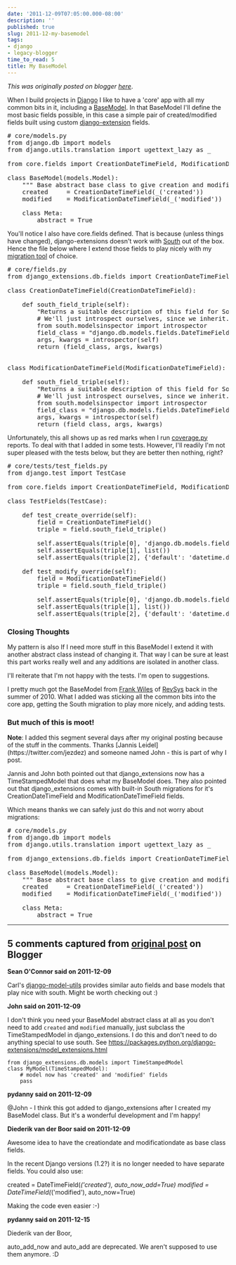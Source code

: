 ```yaml
---
date: '2011-12-09T07:05:00.000-08:00'
description: ''
published: true
slug: 2011-12-my-basemodel
tags:
- django
- legacy-blogger
time_to_read: 5
title: My BaseModel
---
```


*This was originally posted on blogger [here](https://pydanny.blogspot.com/2011/12/my-basemodel.html)*.

When I build projects in [Django](https://djangoproject.com) I like to have a 'core' app with all my common bits in it, including a [BaseModel](https://github.com/opencomparison/opencomparison/blob/master/apps/core/models.py). In that BaseModel I'll define the most basic fields possible, in this case a simple pair of created/modified fields built using custom [django-extension](https://djangopackages.com/packages/p/django-extensions/) fields. 

<pre class="prettyprint-py"># core/models.py
from django.db import models
from django.utils.translation import ugettext_lazy as _

from core.fields import CreationDateTimeField, ModificationDateTimeField

class BaseModel(models.Model):
    """ Base abstract base class to give creation and modified times """
    created     = CreationDateTimeField(_('created'))
    modified    = ModificationDateTimeField(_('modified'))
    
    class Meta:
        abstract = True
</pre>
You'll notice I also have core.fields defined. That is because (unless things have changed), django-extensions doesn't work with [South](https://djangopackages.com/packages/p/south/) out of the box. Hence the file below where I extend those fields to play nicely with my [migration tool](https://djangopackages.com/grids/g/database-migration/) of choice.

<pre class="prettyprint-py"># core/fields.py
from django_extensions.db.fields import CreationDateTimeField, ModificationDateTimeField

class CreationDateTimeField(CreationDateTimeField):

    def south_field_triple(self):
        "Returns a suitable description of this field for South."
        # We'll just introspect ourselves, since we inherit.
        from south.modelsinspector import introspector
        field_class = "django.db.models.fields.DateTimeField"
        args, kwargs = introspector(self)
        return (field_class, args, kwargs)    
        
        
class ModificationDateTimeField(ModificationDateTimeField):

    def south_field_triple(self):
        "Returns a suitable description of this field for South."
        # We'll just introspect ourselves, since we inherit.
        from south.modelsinspector import introspector
        field_class = "django.db.models.fields.DateTimeField"
        args, kwargs = introspector(self)
        return (field_class, args, kwargs)
</pre>
Unfortunately, this all shows up as red marks when I run [coverage.py](https://nedbatchelder.com/code/coverage/) reports. To deal with that I added in some tests. However, I'll readily I'm not super pleased with the tests below, but they are better then nothing, right?

<pre class="prettyprint-py"># core/tests/test_fields.py
from django.test import TestCase

from core.fields import CreationDateTimeField, ModificationDateTimeField

class TestFields(TestCase):
    
    def test_create_override(self):
        field = CreationDateTimeField()
        triple = field.south_field_triple()
        
        self.assertEquals(triple[0], 'django.db.models.fields.DateTimeField')
        self.assertEquals(triple[1], list())
        self.assertEquals(triple[2], {'default': 'datetime.datetime.now', 'blank': 'True'})
        
    def test_modify_override(self):
        field = ModificationDateTimeField()
        triple = field.south_field_triple()
        
        self.assertEquals(triple[0], 'django.db.models.fields.DateTimeField')
        self.assertEquals(triple[1], list())
        self.assertEquals(triple[2], {'default': 'datetime.datetime.now', 'blank': 'True'})
</pre>
<h3>Closing Thoughts</h3>My pattern is also If I need more stuff in this BaseModel I extend it with another abstract class instead of changing it. That way I can be sure at least this part works really well and any additions are isolated in another class.

I'll reiterate that I'm not happy with the tests. I'm open to suggestions. 

I pretty much got the BaseModel from [Frank Wiles](https://twitter.com/fwiles) of [RevSys](https://www.revsys.com/) back in the summer of 2010. What I added was sticking all the common bits into the core app, getting the South migration to play more nicely, and adding tests.

<h3>But much of this is moot!</h3><strong>Note</strong>: I added this segment several days after my original posting because of the stuff in the comments. Thanks [Jannis Leidel](https://twitter.com/jezdez) and someone named John - this is part of why I post. 

Jannis and John both pointed out that django_extensions now has a TimeStampedModel that does what my BaseModel does. They also pointed out that django_extensions comes with built-in South migrations for it's CreationDateTimeField and ModificationDateTimeField fields.

Which means thanks we can safely just do this and not worry about migrations:

<pre class="prettyprint-py"># core/models.py
from django.db import models
from django.utils.translation import ugettext_lazy as _

from django_extensions.db.fields import CreationDateTimeField, ModificationDateTimeField

class BaseModel(models.Model):
    """ Base abstract base class to give creation and modified times """
    created     = CreationDateTimeField(_('created'))
    modified    = ModificationDateTimeField(_('modified'))
    
    class Meta:
        abstract = True
</pre>

---

## 5 comments captured from [original post](https://pydanny.blogspot.com/2011/12/my-basemodel.html) on Blogger

**Sean O'Connor said on 2011-12-09**

Carl's [django-model-utils](https://bitbucket.org/carljm/django-model-utils/src) provides similar auto fields and base models that play nice with south.  Might be worth checking out :)

**John said on 2011-12-09**

I don't think you need your BaseModel abstract class at all as you don't need to add `created` and `modified` manually, just subclass the TimeStampedModel in django_extensions. I do this and don't need to do anything special to use south.
See https://packages.python.org/django-extensions/model_extensions.html

    from django_extensions.db.models import TimeStampedModel
    class MyModel(TimeStampedModel):
        # model now has 'created' and 'modified' fields
        pass

**pydanny said on 2011-12-09**

@John - I think this got added to django_extensions after I created my BaseModel class. But it's a wonderful development and I'm happy!

**Diederik van der Boor said on 2011-12-09**

Awesome idea to have the creationdate and modificationdate as base class fields.

In the recent Django versions (1.2?) it is no longer needed to have separate fields. You could also use:

created = DateTimeField(_('created'), auto_now_add=True)
modified = DateTimeField(_('modified'), auto_now=True)

Making the code even easier :-)

**pydanny said on 2011-12-15**

Diederik van der Boor,

auto_add_now and auto_add are deprecated. We aren't supposed to use them anymore. :D

